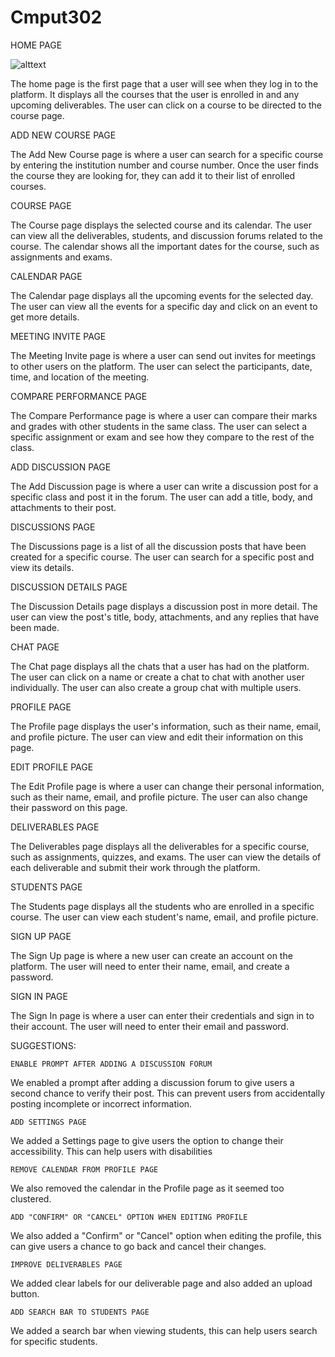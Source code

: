 # Cmput302

HOME PAGE

![alttext](Cmput302/Home.png)

The home page is the first page that a user will see when they log in to the platform. It displays all the courses that the user is enrolled in and any upcoming deliverables. The user can click on a course to be directed to the course page.

ADD NEW COURSE PAGE

The Add New Course page is where a user can search for a specific course by entering the institution number and course number. Once the user finds the course they are looking for, they can add it to their list of enrolled courses.

COURSE PAGE

The Course page displays the selected course and its calendar. The user can view all the deliverables, students, and discussion forums related to the course. The calendar shows all the important dates for the course, such as assignments and exams.

CALENDAR PAGE

The Calendar page displays all the upcoming events for the selected day. The user can view all the events for a specific day and click on an event to get more details.

MEETING INVITE PAGE

The Meeting Invite page is where a user can send out invites for meetings to other users on the platform. The user can select the participants, date, time, and location of the meeting.

COMPARE PERFORMANCE PAGE

The Compare Performance page is where a user can compare their marks and grades with other students in the same class. The user can select a specific assignment or exam and see how they compare to the rest of the class.

ADD DISCUSSION PAGE

The Add Discussion page is where a user can write a discussion post for a specific class and post it in the forum. The user can add a title, body, and attachments to their post.

DISCUSSIONS PAGE

The Discussions page is a list of all the discussion posts that have been created for a specific course. The user can search for a specific post and view its details.

DISCUSSION DETAILS PAGE

The Discussion Details page displays a discussion post in more detail. The user can view the post's title, body, attachments, and any replies that have been made.

CHAT PAGE

The Chat page displays all the chats that a user has had on the platform. The user can click on a name or create a chat to chat with another user individually. The user can also create a group chat with multiple users.

PROFILE PAGE

The Profile page displays the user's information, such as their name, email, and profile picture. The user can view and edit their information on this page.

EDIT PROFILE PAGE

The Edit Profile page is where a user can change their personal information, such as their name, email, and profile picture. The user can also change their password on this page.

DELIVERABLES PAGE

The Deliverables page displays all the deliverables for a specific course, such as assignments, quizzes, and exams. The user can view the details of each deliverable and submit their work through the platform.

STUDENTS PAGE

The Students page displays all the students who are enrolled in a specific course. The user can view each student's name, email, and profile picture.

SIGN UP PAGE

The Sign Up page is where a new user can create an account on the platform. The user will need to enter their name, email, and create a password.

SIGN IN PAGE

The Sign In page is where a user can enter their credentials and sign in to their account. The user will need to enter their email and password.

SUGGESTIONS:

    ENABLE PROMPT AFTER ADDING A DISCUSSION FORUM

We enabled a prompt after adding a discussion forum to give users a second chance to verify their post. This can prevent users from accidentally posting incomplete or incorrect information.

    ADD SETTINGS PAGE

We added a Settings page to give users the option to change their accessibility. This can help users with disabilities

    REMOVE CALENDAR FROM PROFILE PAGE

We also removed the calendar in the Profile page as it seemed too clustered.

    ADD "CONFIRM" OR "CANCEL" OPTION WHEN EDITING PROFILE

We also added a "Confirm" or "Cancel" option when editing the profile, this can give users a chance to go back and cancel their changes.

    IMPROVE DELIVERABLES PAGE

We added clear labels for our deliverable page and also added an upload button.

    ADD SEARCH BAR TO STUDENTS PAGE

We added a search bar when viewing students, this can help users search for specific students.
